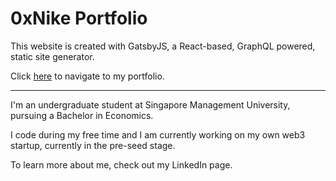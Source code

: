 # 0xNike Portfolio
This website is created with GatsbyJS, a React-based, GraphQL powered, static site generator.

Click [here](https://0xNike.me) to navigate to my portfolio.

---

I'm an undergraduate student at Singapore Management University, pursuing a Bachelor in Economics.

I code during my free time and I am currently working on my own web3 startup, currently in the pre-seed stage.

To learn more about me, check out my LinkedIn page.
